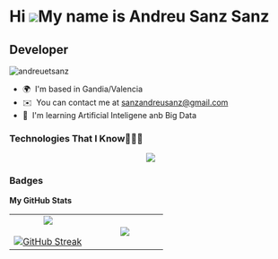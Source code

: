 Hi ![](https://user-images.githubusercontent.com/18350557/176309783-0785949b-9127-417c-8b55-ab5a4333674e.gif)My name is Andreu Sanz Sanz
===
Developer
---

<p align="left"> <img src="https://komarev.com/ghpvc/?username=andreuetsanz&label=Profile%20views&color=0e75b6&style=flat" alt="andreuetsanz" /> </p>

  *   🌍  I'm based in Gandia/Valencia
  *   ✉️  You can contact me at [sanzandreusanz@gmail.com](mailto:sanzandreusanz@gmail.com)
  *   🧠  I'm learning Artificial Inteligene anb Big Data  
### Technologies That I Know👨🏻‍💻 
<p align="center">
  <a href="https://skillicons.dev">
    <img src="https://skillicons.dev/icons?i=git,aws,cpp,css,docker,postgres,firebase,github,html,linux,md,mongodb,mysql,postman,py,vscode,azure,firebase,idea,java,kotlin&perline=12" />
  </a>
</p>

### Badges
<b>My GitHub Stats</b>
<p align="center">
  <table align="center">
    <tr border="none">
      <td width="50%" align="center">
        <img align="center" src="https://github-readme-stats.vercel.app/api?username=andreuetsanz&theme=dark&show_icons=true&count_private=true" />
        <br></br>
        <a href="https://git.io/streak-stats"><img src="https://github-readme-streak-stats-green-nu.vercel.app?user=andreuetsanz&theme=dark&hide_border=true" alt="GitHub Streak" /></a>
      </td>
      <td width="50%" align="center">
        <img  align="center"  src="https://github-readme-stats.anuraghazra1.vercel.app/api/top-langs/?username=andreuetsanz&theme=dark&hide_border=false&no-bg=true&no-frame=true&langs_count=10"/>
      </td>
    </tr>
  </table>
</p>
